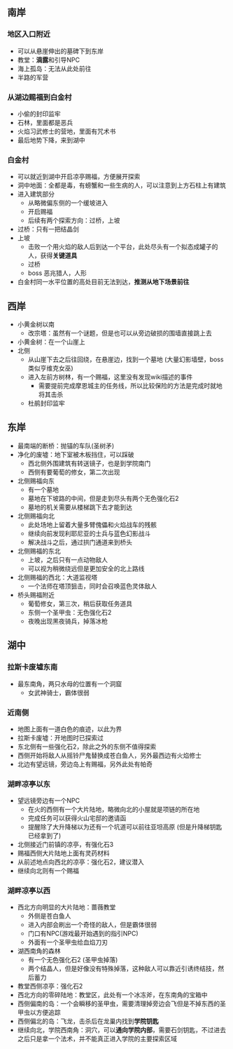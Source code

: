 ## 南岸
### 地区入口附近
- 可以从悬崖伸出的墓碑下到东岸
- 教堂：**滴露**和引导NPC
- 海上孤岛：无法从此处前往
- 半路的军营

### 从湖边赐福到白金村
- 小偷的封印监牢
- 石林，里面都是恶兵
- 火焰习武修士的营地，里面有咒术书
- 最后地势下降，来到湖中

### 白金村
- 可以就近到湖中开启凉亭赐福，方便展开探索
- 洞中地面：全都是毒，有螃蟹和一些生病的人，可以注意到上方石柱上有建筑
- 进入建筑部分
	- 从略微偏东侧的一个缓坡进入
	- 开启赐福
	- 后续有两个探索方向：过桥，上坡
- 过桥：只有一把结晶剑
- 上坡
	- 击败一个用火焰的敌人后到达一个平台，此处尽头有一个拟态成罐子的人，获得**关键道具**
	- 过桥
	- boss 恶兆猎人，人形
- 白金村同一水平位置的高处目前无法到达，**推测从地下场景前往**

## 西岸
- 小黄金树以南
	- 改宗塔：虽然有一个谜题，但是也可以从旁边破损的围墙直接跳上去
- 小黄金树：在一个山崖上
- 北侧
	- 从山崖下去之后往回绕，在悬崖边，找到一个墓地 (大量幻影墙壁，boss类似亨维克女巫)
	- 进入左前方树林，有一个赐福，这里没有发现wiki描述的事件
		- 需要提前完成摩恩城主的任务线，所以比较保险的方法是完成时就地将其击杀
	- 杜鹃封印监牢

## 东岸
- 最南端的断桥：抛锚的车队(圣树矛)
- 净化的废墟：地下室被木板挡住，可以踩破
	- 西北侧外围建筑有转送镜子，也是到学院南门
	- 西侧有要葡萄的修女，第二次出现
- 北侧赐福向东
	- 有一个墓地
	- 墓地在下坡路的中间，但是走到尽头有两个无色强化石2
	- 墓地的机关需要从楼梯跳下去才能到达
- 北侧赐福向北
	- 此处场地上留着大量多臂傀儡和火焰战车的残骸
	- 继续向前发现利耶尼亚的士兵与蓝色幻影战斗
	- 解决战斗之后，通过拱门通道来到桥头
- 北侧赐福的东北
	- 上坡，之后只有一点动物敌人
	- 可以视为稍微绕远但是更加安全的北上路线
- 北侧赐福的西北：大道监视塔
	- 一个法师在塔顶狙击，同时会召唤蓝色灵体敌人
- 桥头赐福附近
	- 葡萄修女，第三次，稍后获取任务道具
	- 东侧一个圣甲虫：无色强化石2
	- 夜晚出现黑夜骑兵，掉落冰枪

## 湖中
### 拉斯卡废墟东南
- 最东南角，两只水母的位置有一个洞窟
	- 女武神骑士，霸体很弱

### 近南侧
- 地图上面有一道白色的痕迹，以此为界
- 拉斯卡废墟：开地图时已探索过
- 东北侧有一些强化石2，除此之外的东侧不值得探索
- 西侧开始将敌人从摇铃尸鬼替换成苍白鱼人，另外最西边有火焰修士
- 北边有望远镜，旁边岛上有赐福，另外此处有帕奇

### 湖畔凉亭以东
- 望远镜旁边有一个NPC
	- 在火的西侧有一个大片陆地，略微向北的小屋就是项链的所在地
	- 完成任务可以获得火山宅邸的邀请函
	- 提醒除了大升降梯以为还有一个坑道可以前往亚坦高原 (但是升降梯钥匙已经拿到了)
- 北侧接近门前镇的凉亭，有强化石3
- 赐福西侧大片陆地上面有灵药材料
- 从前述地点向西北的凉亭：强化石2，建议潜入
- 继续向北则有一个赐福

### 湖畔凉亭以西
- 西北方向明显的大片陆地：蔷薇教堂
	- 外侧是苍白鱼人
	- 进入内部会刷出一个奇怪的敌人，但是霸体很弱
	- 门口有NPC(游戏最开始遇到的指引NPC)
	- 外面有一个圣甲虫给血焰刀刃
- 湖西南角的森林
	- 有一个无色强化石2 (圣甲虫掉落)
	- 两个结晶人，但是好像没有特殊掉落，这种敌人可以靠近引诱终结技，然后蓄力
- 教堂西侧凉亭：强化石2
- 西北方向的零碎陆地：教堂区，此处有一个冰冻斧，在东南角的宝箱中
- 西侧偏南的岛：一个会瞬移的圣甲虫，需要清理掉旁边会飞但是不掉东西的圣甲虫以方便追踪
- 西侧偏北的岛：飞龙，击杀后在龙巢内找到**学院钥匙**
- 继续向北，学院西南角：洞穴，可以**通向学院内部**，需要石剑钥匙，不过进去之后只是拿一个法术，并不能真正进入学院的主要探索区域
